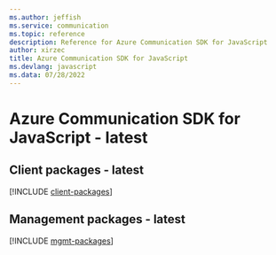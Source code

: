```yaml
---
ms.author: jeffish
ms.service: communication
ms.topic: reference
description: Reference for Azure Communication SDK for JavaScript
author: xirzec
title: Azure Communication SDK for JavaScript
ms.devlang: javascript
ms.data: 07/28/2022
---
```

# Azure Communication SDK for JavaScript - latest

## Client packages - latest
[!INCLUDE [client-packages](communication-client-index.md)]
## Management packages - latest
[!INCLUDE [mgmt-packages](communication-mgmt-index.md)]
